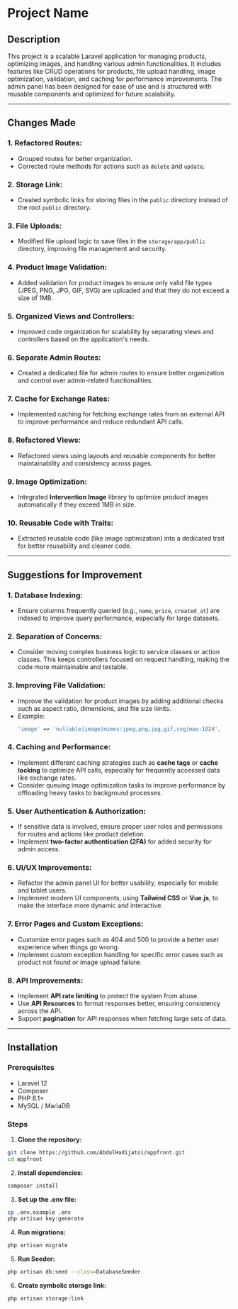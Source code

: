 # Project Name

## Description

This project is a scalable Laravel application for managing products, optimizing images, and handling various admin functionalities. It includes features like CRUD operations for products, file upload handling, image optimization, validation, and caching for performance improvements. The admin panel has been designed for ease of use and is structured with reusable components and optimized for future scalability.

---

## Changes Made

### 1. **Refactored Routes:**
   - Grouped routes for better organization.
   - Corrected route methods for actions such as `delete` and `update`.

### 2. **Storage Link:**
   - Created symbolic links for storing files in the `public` directory instead of the root `public` directory.

### 3. **File Uploads:**
   - Modified file upload logic to save files in the `storage/app/public` directory, improving file management and security.

### 4. **Product Image Validation:**
   - Added validation for product images to ensure only valid file types (JPEG, PNG, JPG, GIF, SVG) are uploaded and that they do not exceed a size of 1MB.

### 5. **Organized Views and Controllers:**
   - Improved code organization for scalability by separating views and controllers based on the application's needs.

### 6. **Separate Admin Routes:**
   - Created a dedicated file for admin routes to ensure better organization and control over admin-related functionalities.

### 7. **Cache for Exchange Rates:**
   - Implemented caching for fetching exchange rates from an external API to improve performance and reduce redundant API calls.

### 8. **Refactored Views:**
   - Refactored views using layouts and reusable components for better maintainability and consistency across pages.

### 9. **Image Optimization:**
   - Integrated **Intervention Image** library to optimize product images automatically if they exceed 1MB in size.

### 10. **Reusable Code with Traits:**
   - Extracted reusable code (like image optimization) into a dedicated trait for better reusability and cleaner code.

---

## Suggestions for Improvement

### 1. **Database Indexing:**
   - Ensure columns frequently queried (e.g., `name`, `price`, `created_at`) are indexed to improve query performance, especially for large datasets.

### 2. **Separation of Concerns:**
   - Consider moving complex business logic to service classes or action classes. This keeps controllers focused on request handling, making the code more maintainable and testable.

### 3. **Improving File Validation:**
   - Improve the validation for product images by adding additional checks such as aspect ratio, dimensions, and file size limits. 
   - Example:
     ```php
     'image' => 'nullable|image|mimes:jpeg,png,jpg,gif,svg|max:1024',
     ```

### 4. **Caching and Performance:**
   - Implement different caching strategies such as **cache tags** or **cache locking** to optimize API calls, especially for frequently accessed data like exchange rates.
   - Consider queuing image optimization tasks to improve performance by offloading heavy tasks to background processes.

### 5. **User Authentication & Authorization:**
   - If sensitive data is involved, ensure proper user roles and permissions for routes and actions like product deletion.
   - Implement **two-factor authentication (2FA)** for added security for admin access.

### 6. **UI/UX Improvements:**
   - Refactor the admin panel UI for better usability, especially for mobile and tablet users.
   - Implement modern UI components, using **Tailwind CSS** or **Vue.js**, to make the interface more dynamic and interactive.

### 7. **Error Pages and Custom Exceptions:**
   - Customize error pages such as 404 and 500 to provide a better user experience when things go wrong.
   - Implement custom exception handling for specific error cases such as product not found or image upload failure.

### 8. **API Improvements:**
   - Implement **API rate limiting** to protect the system from abuse.
   - Use **API Resources** to format responses better, ensuring consistency across the API.
   - Support **pagination** for API responses when fetching large sets of data.

---

## Installation

### Prerequisites
- Laravel 12
- Composer
- PHP 8.1+
- MySQL / MariaDB

### Steps

1. **Clone the repository:**
  ```bash
  git clone https://github.com/AbdulHadijatoi/appfront.git
  cd appfront
  ```

2. **Install dependencies:**
  ```bash
  composer install
  ```

3. **Set up the .env file:**
  ```bash
  cp .env.example .env
  php artisan key:generate
  ```

4. **Run migrations:**
  ```bash
  php artisan migrate
  ```

5. **Run Seeder:**
  ```bash
  php artisan db:seed --class=DatabaseSeeder
  ```

6. **Create symbolic storage link:**
  ```bash
  php artisan storage:link
  ```
